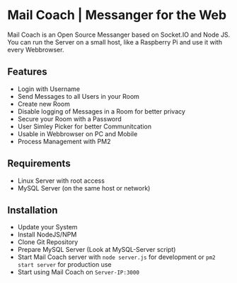 # Mail Coach | Messanger for the Web
Mail Coach is an Open Source Messanger based on Socket.IO and Node JS. You can run the Server on a small host, like a Raspberry Pi and use it with every Webbrowser.

## Features
* Login with Username
* Send Messages to all Users in your Room
* Create new Room
* Disable logging of Messages in a Room for better privacy
* Secure your Room with a Password
* User Simley Picker for better Communitcation
* Usable in Webbrowser on PC and Mobile
* Process Management with PM2

## Requirements
* Linux Server with root access
* MySQL Server (on the same host or network)

## Installation
* Update your System
* Install NodeJS/NPM
* Clone Git Repository
* Prepare MySQL Server (Look at MySQL-Server script)
* Start Mail Coach server with `node server.js` for development or `pm2 start server` for production use
* Start using Mail Coach on `Server-IP:3000`
